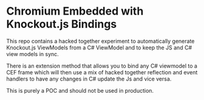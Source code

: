 Chromium Embedded with Knockout.js Bindings
=========

This repo contains a hacked together experiment to automatically generate Knockout.js ViewModels from a C# ViewModel and to keep the JS and C# view models in sync.

There is an extension method that allows you to bind any C# viewmodel to a CEF frame which will then use a mix of hacked together reflection and event handlers to have any changes in C# update the Js and vice versa.

This is purely a POC and should not be used in production.

